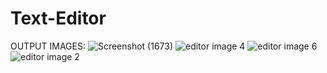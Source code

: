 # Text-Editor

OUTPUT IMAGES:
![Screenshot (1673)](https://user-images.githubusercontent.com/66905516/160290308-646da146-2f33-47aa-b893-79ed3cc50586.png)
![editor image 4](https://user-images.githubusercontent.com/66905516/160290276-05665a98-438e-4256-bb9c-7d03ae56ff87.png)
![editor image 6](https://user-images.githubusercontent.com/66905516/160290288-3d9fc2b7-0cc1-42a8-8ae5-11473e5fe4a8.png)
![editor image 2](https://user-images.githubusercontent.com/66905516/160290299-e37667de-d2b8-483d-a103-5b64d153ce01.png)
